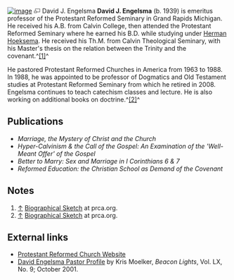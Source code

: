 [![image](images/thumb/6/69/Engelsma.jpg/150px-Engelsma.jpg)](http://www.theopedia.com/File:Engelsma.jpg)
[![image](data:image/png;base64,iVBORw0KGgoAAAANSUhEUgAAAA8AAAALCAAAAACFLIiAAAAAAnRSTlMA/1uRIrUAAABPSURBVAjXY/j///+5vXDwjAHIr26ZAgXZe8H8a/+hoIcw/9nevdVL9+79DuPvzQYZFPUezu8BMZLXgkExnD8HAu6hqv//n+HZVjD4DuUDAKlChD3fj6aPAAAAAElFTkSuQmCC)](http://www.theopedia.com/File:Engelsma.jpg "Enlarge")
David J. Engelsma
**David J. Engelsma** (b. 1939) is emeritus professor of the
Protestant Reformed Seminary in Grand Rapids Michigan. He received
his A.B. from Calvin College, then attended the Protestant Reformed
Seminary where he earned his B.D. while studying under
[Herman Hoeksema](Herman_Hoeksema "Herman Hoeksema"). He received
his Th.M. from Calvin Theological Seminary, with his Master's
thesis on the relation between the Trinity and the
covenant.^[[1]](#note-0)^

He pastored Protestant Reformed Churches in America from 1963 to
1988. In 1988, he was appointed to be professor of Dogmatics and
Old Testament studies at Protestant Reformed Seminary from which he
retired in 2008. Engelsma continues to teach catechism classes and
lecture. He is also working on additional books on
doctrine.^[[2]](#note-1)^

## Publications

-   *Marriage, the Mystery of Christ and the Church*
-   *Hyper-Calvinism & the Call of the Gospel: An Examination of the 'Well-Meant Offer' of the Gospel*
-   *Better to Marry: Sex and Marriage in I Corinthians 6 & 7*
-   *Reformed Education: the Christian School as Demand of the Covenant*

## Notes

1.  [↑](#ref-0)
    [Biographical Sketch](http://www.prca.org/audiosermons/Ministers/Engelsma.htm)
    at prca.org.
2.  [↑](#ref-1)
    [Biographical Sketch](http://www.prca.org/audiosermons/Ministers/Engelsma.htm)
    at prca.org.

## External links

-   [Protestant Reformed Church Website](http://www.prca.org/)
-   [David Engelsma Pastor Profile](http://www.prca.org/current/Beacon%20Lights/2001-Beacon_Lights/October/BL_2001_Oct.htm#pastor_profiles)
    by Kris Moelker, *Beacon Lights*, Vol. LX, No. 9; October 2001.



